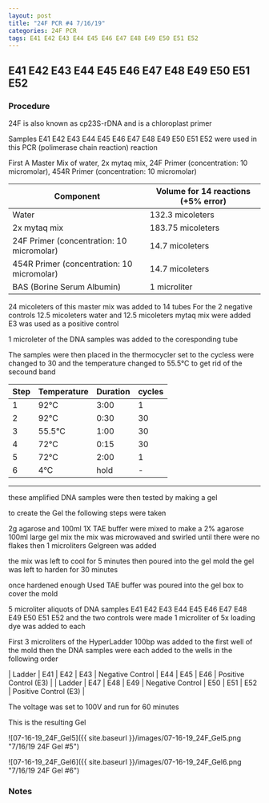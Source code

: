 ```yaml
---
layout: post
title: "24F PCR #4 7/16/19"
categories: 24F PCR
tags: E41 E42 E43 E44 E45 E46 E47 E48 E49 E50 E51 E52 
---
```


##  E41 E42 E43 E44 E45 E46 E47 E48 E49 E50 E51 E52

### Procedure

24F is also known as cp23S-rDNA and is a chloroplast primer

Samples E41 E42 E43 E44 E45 E46 E47 E48 E49 E50 E51 E52 were used in this PCR (polimerase chain reaction) reaction 

First A Master Mix of water, 2x mytaq mix, 24F Primer (concentration: 10 micromolar), 454R Primer (concentration: 10 micromolar)


|Component| Volume for 14 reactions (+5% error)|
|---------|---------------------------|
|Water| 132.3 micoleters|
|2x mytaq mix| 183.75 micoleters|
|24F Primer (concentration: 10 micromolar)| 14.7 micoleters|
|454R Primer (concentration: 10 micromolar)| 14.7 micoleters|
|BAS (Borine Serum Albumin)| 1 microliter|

24 micoleters of this master mix was added to 14 tubes 
For the 2 negative controls 12.5 micoleters water and 12.5 micoleters mytaq mix were added
E3 was used as a positive control

1 microleter of the DNA samples was added to the coresponding tube

The samples were then placed in the thermocycler set to 
the cycless were changed to 30 and the temperature changed to 55.5°C to get rid of the secound band

|Step|Temperature|Duration|cycles|
|----|-------|--------|-------|
|1|92°C|3:00|1|
|2|92°C|0:30|30|
|3|55.5°C|1:00|30|
|4|72°C|0:15|30|
|5|72°C|2:00|1|
|6|4°C|hold|-|

___________

these amplified DNA samples were then tested by making a gel

to create the Gel the following steps were taken 

2g agarose and 100ml 1X TAE buffer were mixed to make a 2% agarose 100ml large gel mix 
the mix was microwaved and swirled until there were no flakes 
then 1 microliters Gelgreen was added

the mix was left to cool for 5 minutes then poured into the gel mold
the gel was left to harden for 30 minutes 

once hardened enough Used TAE buffer was poured into the gel box to cover the mold

5 microliter aliquots of DNA samples  E41 E42 E43 E44 E45 E46 E47 E48 E49 E50 E51 E52 and the two controls were made 
1 microliter of 5x loading dye was added to each

First 3 microliters of the HyperLadder 100bp was added to the first well of the mold 
then the DNA samples were each added to the wells in the following order 

| Ladder | E41 | E42 | E43 | Negative Control | E44 | E45 | E46 | Positive Control (E3) |
| Ladder | E47 | E48 | E49 | Negative Control | E50 | E51 | E52 | Positive Control (E3) |

The voltage was set to 100V and run for 60 minutes


This is the resulting Gel

![07-16-19_24F_Gel5]({{ site.baseurl }}/images/07-16-19_24F_Gel5.png "7/16/19 24F Gel #5")

![07-16-19_24F_Gel6]({{ site.baseurl }}/images/07-16-19_24F_Gel6.png "7/16/19 24F Gel #6")


### Notes
